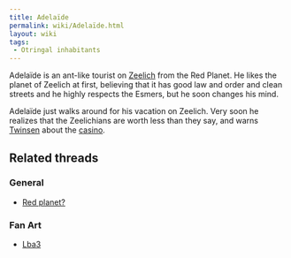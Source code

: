 ```yaml
---
title: Adelaïde
permalink: wiki/Adelaïde.html
layout: wiki
tags:
 - Otringal inhabitants
---
```


Adelaïde is an ant-like tourist on [Zeelich](Zeelich "wikilink") from
the Red Planet. He likes the planet of Zeelich at first, believing that
it has good law and order and clean streets and he highly respects the
Esmers, but he soon changes his mind.

Adelaïde just walks around for his vacation on Zeelich. Very soon he
realizes that the Zeelichians are worth less than they say, and warns
[Twinsen](Twinsen "wikilink") about the [casino](casino "wikilink").

## Related threads

### General

- [Red planet?](https://forum.magicball.net/showthread.php?t=2803)

### Fan Art

- [Lba3](http://forum.magicball.net/showthread.php?p=112171#post112171)
